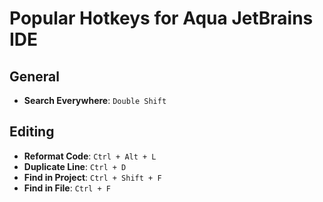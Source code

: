 
# Popular Hotkeys for Aqua JetBrains IDE

## General
- **Search Everywhere**: `Double Shift`

## Editing
- **Reformat Code**: `Ctrl + Alt + L`
- **Duplicate Line**: `Ctrl + D`
- **Find in Project**: `Ctrl + Shift + F`
- **Find in File**: `Ctrl + F`
